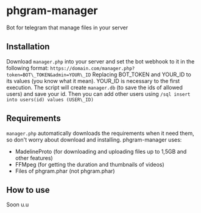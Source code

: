 # phgram-manager
Bot for telegram that manage files in your server

## Installation
Download `manager.php` into your server and set the bot webhook to it in the following format:
`https://domain.com/manager.php?token=BOT\_TOKEN&admin=YOUR\_ID`
Replacing BOT\_TOKEN and YOUR\_ID to its values (you know what it mean). YOUR\_ID is necessary to the first execution. The script will create `manager.db` (to save the ids of allowed users) and save your id. Then you can add other users using `/sql insert into users(id) values (USER\_ID)`

## Requirements
`manager.php` automatically downloads the requirements when it need them, so don't worry about download and installing. phgram-manager uses:
- MadelineProto (for downloading and uploading files up to 1,5GB and other features)
- FFMpeg (for getting the duration and thumbnails of videos)
- Files of phgram.phar (not phgram.phar)

## How to use
Soon u.u